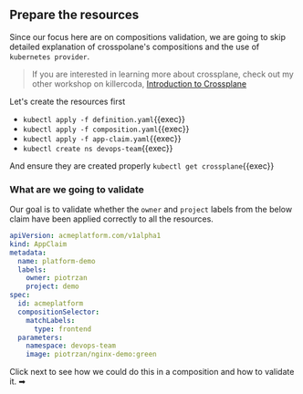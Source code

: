 ## Prepare the resources

Since our focus here are on compositions validation, we are going to skip
detailed explanation of crosspolane's compositions and the use of
`kubernetes provider`.

> If you are interested in learning more about crossplane, check out my other
> workshop on killercoda,
> [Introduction to Crossplane](https://killercoda.com/decoder/course/crossplane/crossplane-k8s-provider)

Let's create the resources first

- `kubectl apply -f definition.yaml`{{exec}}
- `kubectl apply -f composition.yaml`{{exec}}
- `kubectl apply -f app-claim.yaml`{{exec}}
- `kubectl create ns devops-team`{{exec}}

And ensure they are created properly `kubectl get crossplane`{{exec}}

### What are we going to validate

Our goal is to validate whether the `owner` and `project` labels from the below
claim have been applied correctly to all the resources.

```yaml
apiVersion: acmeplatform.com/v1alpha1
kind: AppClaim
metadata:
  name: platform-demo
  labels:
    owner: piotrzan
    project: demo
spec:
  id: acmeplatform
  compositionSelector:
    matchLabels:
      type: frontend
  parameters:
    namespace: devops-team
    image: piotrzan/nginx-demo:green
```

Click next to see how we could do this in a composition and how to validate it. ➡

